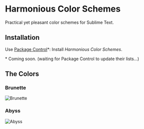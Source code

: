# Harmonious Color Schemes

Practical yet pleasant color schemes for Sublime Text.

## Installation

Use [Package Control](https://sublime.wbond.net)*: Install _Harmonious Color Schemes_.

&#42; Coming soon. (waiting for Package Control to update their lists...)

## The Colors

### Brunette

![Brunette](http://oferei.github.io/sublime-colors/Brunette.png)

### Abyss

![Abyss](http://oferei.github.io/sublime-colors/Abyss.png)
